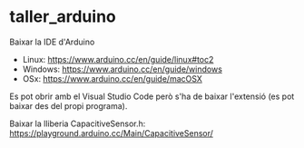 # taller_arduino

Baixar la IDE d'Arduino
* Linux: https://www.arduino.cc/en/guide/linux#toc2
* Windows: https://www.arduino.cc/en/guide/windows
* OSx: https://www.arduino.cc/en/guide/macOSX

Es pot obrir amb el Visual Studio Code però s'ha de baixar l'extensió (es pot baixar des del propi programa).

Baixar la lliberia CapacitiveSensor.h:
https://playground.arduino.cc/Main/CapacitiveSensor/
